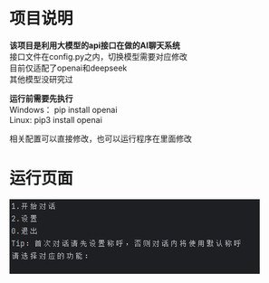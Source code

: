 # 项目说明
**该项目是利用大模型的api接口在做的AI聊天系统**  
接口文件在config.py之内，切换模型需要对应修改  
目前仅适配了openai和deepseek  
其他模型没研究过  
  
**运行前需要先执行**  
Windows： pip install openai  
Linux: pip3 install openai  
  
相关配置可以直接修改，也可以运行程序在里面修改  
  
# 运行页面
![运行页面](img/img.png)